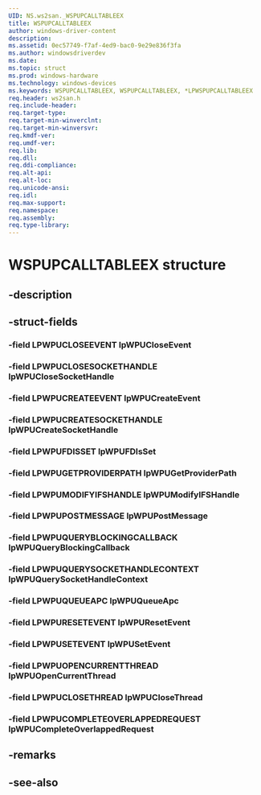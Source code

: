 ```yaml
---
UID: NS.ws2san._WSPUPCALLTABLEEX
title: WSPUPCALLTABLEEX
author: windows-driver-content
description: 
ms.assetid: 0ec57749-f7af-4ed9-bac0-9e29e836f3fa
ms.author: windowsdriverdev
ms.date: 
ms.topic: struct
ms.prod: windows-hardware
ms.technology: windows-devices
ms.keywords: WSPUPCALLTABLEEX, WSPUPCALLTABLEEX, *LPWSPUPCALLTABLEEX
req.header: ws2san.h
req.include-header:
req.target-type:
req.target-min-winverclnt:
req.target-min-winversvr:
req.kmdf-ver:
req.umdf-ver:
req.lib:
req.dll:
req.ddi-compliance:
req.alt-api:
req.alt-loc:
req.unicode-ansi:
req.idl:
req.max-support:
req.namespace:
req.assembly:
req.type-library:
---
```


# WSPUPCALLTABLEEX structure

## -description



## -struct-fields

### -field LPWPUCLOSEEVENT lpWPUCloseEvent			
 	
### -field LPWPUCLOSESOCKETHANDLE lpWPUCloseSocketHandle			
 	
### -field LPWPUCREATEEVENT lpWPUCreateEvent			
 	
### -field LPWPUCREATESOCKETHANDLE lpWPUCreateSocketHandle			
 	
### -field LPWPUFDISSET lpWPUFDIsSet			
 	
### -field LPWPUGETPROVIDERPATH lpWPUGetProviderPath			
 	
### -field LPWPUMODIFYIFSHANDLE lpWPUModifyIFSHandle			
 	
### -field LPWPUPOSTMESSAGE lpWPUPostMessage			
 	
### -field LPWPUQUERYBLOCKINGCALLBACK lpWPUQueryBlockingCallback			
 	
### -field LPWPUQUERYSOCKETHANDLECONTEXT lpWPUQuerySocketHandleContext			
 	
### -field LPWPUQUEUEAPC lpWPUQueueApc			
 	
### -field LPWPURESETEVENT lpWPUResetEvent			
 	
### -field LPWPUSETEVENT lpWPUSetEvent			
 	
### -field LPWPUOPENCURRENTTHREAD lpWPUOpenCurrentThread			
 	
### -field LPWPUCLOSETHREAD lpWPUCloseThread			
 	
### -field LPWPUCOMPLETEOVERLAPPEDREQUEST lpWPUCompleteOverlappedRequest			
 	
## -remarks

## -see-also